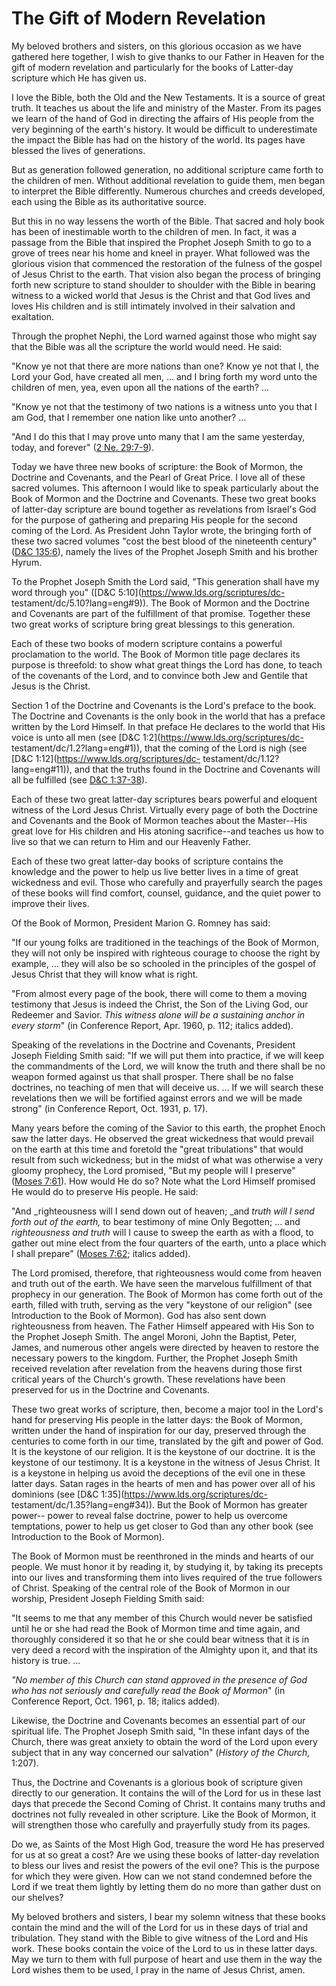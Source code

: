 # The Gift of Modern Revelation

My beloved brothers and sisters, on this glorious occasion as we have gathered
here together, I wish to give thanks to our Father in Heaven for the gift of
modern revelation and particularly for the books of Latter-day scripture which
He has given us.

I love the Bible, both the Old and the New Testaments. It is a source of great
truth. It teaches us about the life and ministry of the Master. From its pages
we learn of the hand of God in directing the affairs of His people from the
very beginning of the earth's history. It would be difficult to underestimate
the impact the Bible has had on the history of the world. Its pages have
blessed the lives of generations.

But as generation followed generation, no additional scripture came forth to
the children of men. Without additional revelation to guide them, men began to
interpret the Bible differently. Numerous churches and creeds developed, each
using the Bible as its authoritative source.

But this in no way lessens the worth of the Bible. That sacred and holy book
has been of inestimable worth to the children of men. In fact, it was a
passage from the Bible that inspired the Prophet Joseph Smith to go to a grove
of trees near his home and kneel in prayer. What followed was the glorious
vision that commenced the restoration of the fulness of the gospel of Jesus
Christ to the earth. That vision also began the process of bringing forth new
scripture to stand shoulder to shoulder with the Bible in bearing witness to a
wicked world that Jesus is the Christ and that God lives and loves His
children and is still intimately involved in their salvation and exaltation.

Through the prophet Nephi, the Lord warned against those who might say that
the Bible was all the scripture the world would need. He said:

"Know ye not that there are more nations than one? Know ye not that I, the
Lord your God, have created all men, ... and I bring forth my word unto the
children of men, yea, even upon all the nations of the earth? ...

"Know ye not that the testimony of two nations is a witness unto you that I am
God, that I remember one nation like unto another? ...

"And I do this that I may prove unto many that I am the same yesterday, today,
and forever" ([2 Ne.
29:7-9](https://www.lds.org/scriptures/bofm/2-ne/29.7-9?lang=eng#6)).

Today we have three new books of scripture: the Book of Mormon, the Doctrine
and Covenants, and the Pearl of Great Price. I love all of these sacred
volumes. This afternoon I would like to speak particularly about the Book of
Mormon and the Doctrine and Covenants. These two great books of latter-day
scripture are bound together as revelations from Israel's God for the purpose
of gathering and preparing His people for the second coming of the Lord. As
President John Taylor wrote, the bringing forth of these two sacred volumes
"cost the best blood of the nineteenth century" ([D&amp;C
135:6](https://www.lds.org/scriptures/dc-testament/dc/135.6?lang=eng#5)),
namely the lives of the Prophet Joseph Smith and his brother Hyrum.

To the Prophet Joseph Smith the Lord said, "This generation shall have my word
through you" ([D&amp;C 5:10](https://www.lds.org/scriptures/dc-
testament/dc/5.10?lang=eng#9)). The Book of Mormon and the Doctrine and
Covenants are part of the fulfillment of that promise. Together these two
great works of scripture bring great blessings to this generation.

Each of these two books of modern scripture contains a powerful proclamation
to the world. The Book of Mormon title page declares its purpose is threefold:
to show what great things the Lord has done, to teach of the covenants of the
Lord, and to convince both Jew and Gentile that Jesus is the Christ.

Section 1 of the Doctrine and Covenants is the Lord's preface to the book. The
Doctrine and Covenants is the only book in the world that has a preface
written by the Lord Himself. In that preface He declares to the world that His
voice is unto all men (see [D&amp;C 1:2](https://www.lds.org/scriptures/dc-
testament/dc/1.2?lang=eng#1)), that the coming of the Lord is nigh (see
[D&amp;C 1:12](https://www.lds.org/scriptures/dc-
testament/dc/1.12?lang=eng#11)), and that the truths found in the Doctrine and
Covenants will all be fulfilled (see [D&amp;C
1:37-38](https://www.lds.org/scriptures/dc-testament/dc/1.37-38?lang=eng#36)).

Each of these two great latter-day scriptures bears powerful and eloquent
witness of the Lord Jesus Christ. Virtually every page of both the Doctrine
and Covenants and the Book of Mormon teaches about the Master--His great love
for His children and His atoning sacrifice--and teaches us how to live so that
we can return to Him and our Heavenly Father.

Each of these two great latter-day books of scripture contains the knowledge
and the power to help us live better lives in a time of great wickedness and
evil. Those who carefully and prayerfully search the pages of these books will
find comfort, counsel, guidance, and the quiet power to improve their lives.

Of the Book of Mormon, President Marion G. Romney has said:

"If our young folks are traditioned in the teachings of the Book of Mormon,
they will not only be inspired with righteous courage to choose the right by
example, ... they will also be so schooled in the principles of the gospel of
Jesus Christ that they will know what is right.

"From almost every page of the book, there will come to them a moving
testimony that Jesus is indeed the Christ, the Son of the Living God, our
Redeemer and Savior. _This witness alone will be a sustaining anchor in every
storm_" (in Conference Report, Apr. 1960, p. 112; italics added).

Speaking of the revelations in the Doctrine and Covenants, President Joseph
Fielding Smith said: "If we will put them into practice, if we will keep the
commandments of the Lord, we will know the truth and there shall be no weapon
formed against us that shall prosper. There shall be no false doctrines, no
teaching of men that will deceive us. ... If we will search these revelations
then we will be fortified against errors and we will be made strong" (in
Conference Report, Oct. 1931, p. 17).

Many years before the coming of the Savior to this earth, the prophet Enoch
saw the latter days. He observed the great wickedness that would prevail on
the earth at this time and foretold the "great tribulations" that would result
from such wickedness; but in the midst of what was otherwise a very gloomy
prophecy, the Lord promised, "But my people will I preserve" ([Moses
7:61](https://www.lds.org/scriptures/pgp/moses/7.61?lang=eng#60)). How would
He do so? Note what the Lord Himself promised He would do to preserve His
people. He said:

"And _righteousness will I send down out of heaven; _and _truth will I send
forth out of the earth,_ to bear testimony of mine Only Begotten; ... and
_righteousness and truth_ will I cause to sweep the earth as with a flood, to
gather out mine elect from the four quarters of the earth, unto a place which
I shall prepare" ([Moses
7:62](https://www.lds.org/scriptures/pgp/moses/7.62?lang=eng#61); italics
added).

The Lord promised, therefore, that righteousness would come from heaven and
truth out of the earth. We have seen the marvelous fulfillment of that
prophecy in our generation. The Book of Mormon has come forth out of the
earth, filled with truth, serving as the very "keystone of our religion" (see
Introduction to the Book of Mormon). God has also sent down righteousness from
heaven. The Father Himself appeared with His Son to the Prophet Joseph Smith.
The angel Moroni, John the Baptist, Peter, James, and numerous other angels
were directed by heaven to restore the necessary powers to the kingdom.
Further, the Prophet Joseph Smith received revelation after revelation from
the heavens during those first critical years of the Church's growth. These
revelations have been preserved for us in the Doctrine and Covenants.

These two great works of scripture, then, become a major tool in the Lord's
hand for preserving His people in the latter days: the Book of Mormon, written
under the hand of inspiration for our day, preserved through the centuries to
come forth in our time, translated by the gift and power of God. It is the
keystone of our religion. It is the keystone of our doctrine. It is the
keystone of our testimony. It is a keystone in the witness of Jesus Christ. It
is a keystone in helping us avoid the deceptions of the evil one in these
latter days. Satan rages in the hearts of men and has power over all of his
dominions (see [D&amp;C 1:35](https://www.lds.org/scriptures/dc-
testament/dc/1.35?lang=eng#34)). But the Book of Mormon has greater power--
power to reveal false doctrine, power to help us overcome temptations, power
to help us get closer to God than any other book (see Introduction to the Book
of Mormon).

The Book of Mormon must be reenthroned in the minds and hearts of our people.
We must honor it by reading it, by studying it, by taking its precepts into
our lives and transforming them into lives required of the true followers of
Christ. Speaking of the central role of the Book of Mormon in our worship,
President Joseph Fielding Smith said:

"It seems to me that any member of this Church would never be satisfied until
he or she had read the Book of Mormon time and time again, and thoroughly
considered it so that he or she could bear witness that it is in very deed a
record with the inspiration of the Almighty upon it, and that its history is
true. ...

_"No member of this Church can stand approved in the presence of God who has
not seriously and carefully read the Book of Mormon_" (in Conference Report,
Oct. 1961, p. 18; italics added).

Likewise, the Doctrine and Covenants becomes an essential part of our
spiritual life. The Prophet Joseph Smith said, "In these infant days of the
Church, there was great anxiety to obtain the word of the Lord upon every
subject that in any way concerned our salvation" (_History of the Church,_
1:207).

Thus, the Doctrine and Covenants is a glorious book of scripture given
directly to our generation. It contains the will of the Lord for us in these
last days that precede the Second Coming of Christ. It contains many truths
and doctrines not fully revealed in other scripture. Like the Book of Mormon,
it will strengthen those who carefully and prayerfully study from its pages.

Do we, as Saints of the Most High God, treasure the word He has preserved for
us at so great a cost? Are we using these books of latter-day revelation to
bless our lives and resist the powers of the evil one? This is the purpose for
which they were given. How can we not stand condemned before the Lord if we
treat them lightly by letting them do no more than gather dust on our shelves?

My beloved brothers and sisters, I bear my solemn witness that these books
contain the mind and the will of the Lord for us in these days of trial and
tribulation. They stand with the Bible to give witness of the Lord and His
work. These books contain the voice of the Lord to us in these latter days.
May we turn to them with full purpose of heart and use them in the way the
Lord wishes them to be used, I pray in the name of Jesus Christ, amen.

